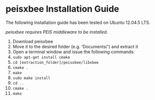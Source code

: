 ﻿# peisxbee Installation Guide
The following installation guide has been tested on Ubuntu 12.04.5 LTS.

*peisxbee requires PEIS middleware to be installed.*

1. Download peisxbee
2. Move it to the desired folder (e.g. 'Documents/') and extract it
3. Open a terminal window and issue the following commands:
4. `sudo apt-get install cmake`
5. `cd [extraction_folder]/peisxbee/libxbee`
6. `cmake .`
7. `make`
8. `sudo make install`
9. `cd ..`
10. `cmake .`
11. `make`
